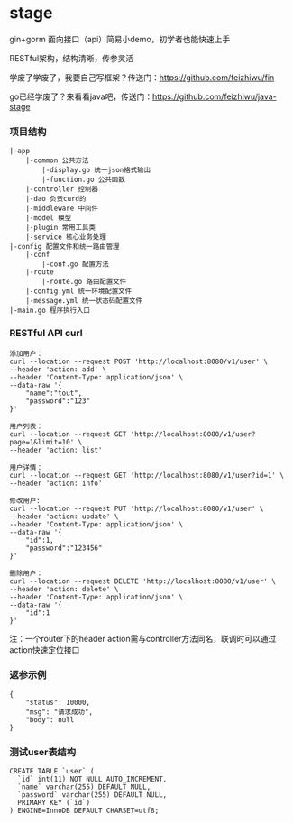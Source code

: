 # stage

gin+gorm 面向接口（api）简易小demo，初学者也能快速上手

RESTful架构，结构清晰，传参灵活

学废了学废了，我要自己写框架？传送门：https://github.com/feizhiwu/fin

go已经学废了？来看看java吧，传送门：https://github.com/feizhiwu/java-stage

### 项目结构

```
|-app
    |-common 公共方法
        |-display.go 统一json格式输出
        |-function.go 公共函数
    |-controller 控制器
    |-dao 负责curd的
    |-middleware 中间件
    |-model 模型
    |-plugin 常用工具类
    |-service 核心业务处理
|-config 配置文件和统一路由管理
    |-conf
        |-conf.go 配置方法    
    |-route
        |-route.go 路由配置文件 
    |-config.yml 统一环境配置文件   
    |-message.yml 统一状态码配置文件
|-main.go 程序执行入口
```

### RESTful API curl

```
添加用户：
curl --location --request POST 'http://localhost:8080/v1/user' \
--header 'action: add' \
--header 'Content-Type: application/json' \
--data-raw '{
    "name":"tout",
    "password":"123"
}'

用户列表：
curl --location --request GET 'http://localhost:8080/v1/user?page=1&limit=10' \
--header 'action: list'

用户详情：
curl --location --request GET 'http://localhost:8080/v1/user?id=1' \
--header 'action: info'

修改用户:
curl --location --request PUT 'http://localhost:8080/v1/user' \
--header 'action: update' \
--header 'Content-Type: application/json' \
--data-raw '{
    "id":1,
    "password":"123456"
}'

删除用户：
curl --location --request DELETE 'http://localhost:8080/v1/user' \
--header 'action: delete' \
--header 'Content-Type: application/json' \
--data-raw '{
    "id":1
}'
```

注：一个router下的header action需与controller方法同名，联调时可以通过action快速定位接口

### 返参示例

```
{
    "status": 10000,
    "msg": "请求成功",
    "body": null
}
```

### 测试user表结构

```
CREATE TABLE `user` (
  `id` int(11) NOT NULL AUTO_INCREMENT,
  `name` varchar(255) DEFAULT NULL,
  `password` varchar(255) DEFAULT NULL,
  PRIMARY KEY (`id`)
) ENGINE=InnoDB DEFAULT CHARSET=utf8;
```